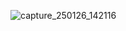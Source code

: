 ![capture_250126_142116](https://github.com/user-attachments/assets/c67d5e18-d0e9-4c2c-9a62-072c38d3de6d)
